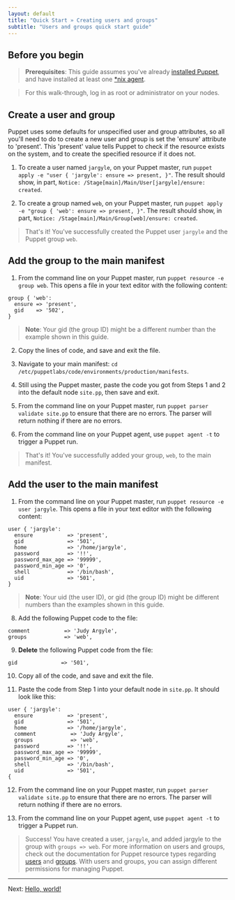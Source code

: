 ```yaml
---
layout: default
title: "Quick Start » Creating users and groups"
subtitle: "Users and groups quick start guide"
---
```


## Before you begin

> **Prerequisites**: This guide assumes you've already [installed Puppet]({{puppetserver}}/install_from_packages.html), and have installed at least one [*nix agent](./install_linux.html).

> For this  walk-through, log in as root or administrator on your nodes.

## Create a user and group

Puppet uses some defaults for unspecified user and group attributes, so all you'll need to do to create a new user and group is set the 'ensure' attribute to 'present'. This 'present' value tells Puppet to check if the resource exists on the system, and to create the specified resource if it does not.

1.  To create a user named `jargyle`, on your Puppet master, run `puppet apply -e "user { 'jargyle': ensure => present, }"`. The result should show, in part, `Notice: /Stage[main]/Main/User[jargyle]/ensure: created`.

2.  To create a group named `web`, on your Puppet master, run `puppet apply -e "group { 'web': ensure => present, }"`. The result should show, in part, `Notice: /Stage[main]/Main/Group[web]/ensure: created`.

> That's it! You've successfully created the Puppet user `jargyle` and the Puppet group `web`.

## Add the group to the main manifest

1. From the command line on your Puppet master, run `puppet resource -e group web`. This opens a file in your text editor with the following content:

```
group { 'web':
  ensure => 'present',
  gid    => '502',
}
```

> **Note**: Your gid (the group ID) might be a different number than the example shown in this guide.

2. Copy the lines of code, and save and exit the file.

3. Navigate to your main manifest: `cd /etc/puppetlabs/code/environments/production/manifests`.

4. Still using the Puppet master, paste the code you got from Steps 1 and 2 into the default node `site.pp`, then save and exit.

5. From the command line on your Puppet master, run `puppet parser validate site.pp` to ensure that there are no errors. The parser will return nothing if there are no errors.

6. From the command line on your Puppet agent, use `puppet agent -t` to trigger a Puppet run.

> That's it! You've successfully added your group, `web`, to the main manifest.

## Add the user to the main manifest

1. From the command line on your Puppet master, run `puppet resource -e user jargyle`. This opens a file in your text editor with the following content:

```
user { 'jargyle':
  ensure           => 'present',
  gid              => '501',
  home             => '/home/jargyle',
  password         => '!!',
  password_max_age => '99999',
  password_min_age => '0',
  shell            => '/bin/bash',
  uid              => '501',
}
```

> **Note**: Your uid (the user ID), or gid (the group ID) might be different numbers than the examples shown in this guide.

8. Add the following Puppet code to the file:

```
comment           => 'Judy Argyle',
groups            => 'web',
```

9. **Delete** the following Puppet code from the file:

```
gid              => '501',
```

10. Copy all of the code, and save and exit the file.

11. Paste the code from Step 1 into your default node in `site.pp`. It should look like this:

```
user { 'jargyle':
  ensure           => 'present',
  gid              => '501',
  home             => '/home/jargyle',
  comment           => 'Judy Argyle',
  groups            => 'web',
  password         => '!!',
  password_max_age => '99999',
  password_min_age => '0',
  shell            => '/bin/bash',
  uid              => '501',
{
```

12. From the command line on your Puppet master, run `puppet parser validate site.pp` to ensure that there are no errors. The parser will return nothing if there are no errors.

13. From the command line on your Puppet agent, use `puppet agent -t` to trigger a Puppet run.

> Success! You have created a user, `jargyle`, and added jargyle to the group with `groups => web`.
> For more information on users and groups, check out the documentation for Puppet resource types regarding [users](./types/user.html) and [groups](./types/group.html).
> With users and groups, you can assign different permissions for managing Puppet.

---------
Next: [Hello, world!](./quick_start_helloworld.html)
